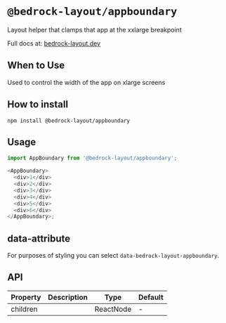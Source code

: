 # `@bedrock-layout/appboundary`

Layout helper that clamps that app at the xxlarge breakpoint

Full docs at: [bedrock-layout.dev](https://bedrock-layout.dev/)

## When to Use

Used to control the width of the app on xlarge screens

## How to install

`npm install @bedrock-layout/appboundary`

## Usage

```javascript
import AppBoundary from '@bedrock-layout/appboundary';

<AppBoundary>
  <div>1</div>
  <div>2</div>
  <div>3</div>
  <div>4</div>
  <div>5</div>
  <div>6</div>
</AppBoundary>;
```

## data-attribute

For purposes of styling you can select `data-bedrock-layout-appboundary`.

## API

| Property | Description | Type      | Default |
| -------- | ----------- | --------- | ------- |
| children |             | ReactNode | -       |
